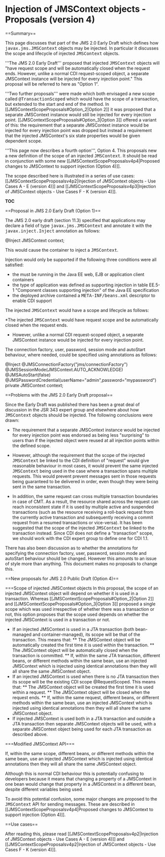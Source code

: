 # Injection of JMSContext objects - Proposals (version 4)</h1>

==Summary==

This page discusses that part of the JMS 2.0 Early Draft which defines how <tt>javax.jms.JMSContext</tt> objects may be injected.   In particular it discusses the scope and lifecycle of injected <tt>JMSContext</tt> objects. 

'''The JMS 2.0 Early Draft''' proposed that injected <tt>JMSContext</tt> objects will "have request scope and will be automatically closed when the request ends. However, unlike a normal CDI request-scoped object, a separate JMSContext instance will be injected for every injection point." This proposal will be referred to here as "Option 1".

'''Two further proposals''' were made which both envisaged a new scope called <tt>@TransactionScoped</tt> which would have the scope of a transaction, but extended to the start and end of the method. In [[JMSContextScopeProposals#Option_2|Option 2]] it was proposed that a separate JMSContext instance would still be injected for every injection point.    [[JMSContextScopeProposals#Option_3|Option 3]] offered a variant of this: the requirement that a separate JMSContext instance would be injected for every injection point was dropped but instead a requirement that the injected JMSContext's six state properties would be given dependent scope.

'''This page now describes a fourth option''', Option 4. This proposals new a new definition of the scope of an injected <tt>JMSContext</tt>.  It should be read in conjunction with some new  [[JMSContextScopeProposalsv4p4|Proposed changes to JMSContext to support injection (Option 4)]].

The scope described here is illustrated in a series of use cases:  [[JMSContextScopeProposalsv4p2|Injection of JMSContext objects - Use Cases A - E (version 4)]] and [[JMSContextScopeProposalsv4p3|Injection of JMSContext objects - Use Cases F - K (version 4)]].

__TOC__

==Proposal in JMS 2.0 Early Draft (Option 1)==

The JMS 2.0 early draft (section 11.3) specified that applications may declare a field of type <tt>javax.jms.JMSContext</tt> and annotate it with the <tt>javax.inject.Inject</tt> annotation as follows:

 @Inject JMSContext context;

This would cause the container to inject a <tt>JMSContext</tt>. 

Injection would only be supported if the following three conditions were all satisfied:
* the must be running in the Java EE web, EJB or application client containers  
* the type of application was defined as supporting injection in table EE.5-1 "Component classes supporting injection" of the Java EE specification  
* the deployed archive contained a <tt>META-INF/beans.xml</tt> descriptor to enable CDI support

The injected <tt>JMSContext</tt> would have a scope and lifecycle as follows:

*The injected <tt>JMSContext</tt> would have request scope and be automatically closed when the request ends. 
* However, unlike a normal CDI request-scoped object, a separate JMSContext instance would be injected for every injection point.

The connection factory, user, password, session mode and autoStart behaviour, where needed, could  be specified using annotations as follows:

 @Inject
 @JMSConnectionFactory("jms/connectionFactory") 
 @JMSSessionMode(JMSContext.AUTO_ACKNOWLEDGE)
 @JMSAutoStart(false)
 @JMSPasswordCredential(userName="admin",password="mypassword")
 private JMSContext context;

==Problems with the JMS 2.0 Early Draft proposal==

Since the Early Draft was published there has been a great deal of discussion in the JSR 343 expert group and elsewhere about how <tt>JMSContext</tt> objects should be injected. The following conclusions were drawn:

* The requirement that a separate JMSContext instance would be injected for every injection point was endorsed as being less "surprising"  to users than if the injected object were reused at all injection points within the defined scope. 

* However, although the requirement that the scope of the injected <tt>JMSContext</tt> be linked to the CDI definition of "request" would give reasonable behaviour in most cases, it would prevent the same injected <tt>JMSContext</tt> being used in the case where a transaction spans multiple requests. This would prevent prevent messages sent in those requests being guaranteed to be delivered in order, even though they were being sent in the same transaction.

* In addition, the same request can cross multiple transaction boundaries in case of CMT. As a result, the resource shared across the request can reach inconsistent state if it is used by multiple active and suspended transactions (such as the resource receiving a roll-back request from the currently active transaction and subsequently receiving a commit request from a resumed transactions or vice-versa). It has been suggested that the scope of the injected  <tt>JMSContext</tt> be linked to the transaction instead. Since CDI does not define a "transaction" scope, we should work with the CDI expert group to define one for CDI 1.1. 

There has also been discussion as to whether the annotations for specifying the connection factory, user, password, session mode and autoStart behaviour should be changed. However this amounts to an issue of style more than anything. This document makes no proposals to change this.

==New proposals for JMS 2.0 Public Draft (Option 4)==

===Scope of injected JMSContext objects
In this proposal, the scope of an injected JMSContext object will depend on whether it is used in a transaction. Whereas  [[JMSContextScopeProposals#Option_2|Option 2]] and  [[JMSContextScopeProposals#Option_3|Option 3]] proposed a single scope which was used irrespective of whether there was a transaction or not, this option proposes that the scope used depends on whether the injected JMSContext is used in a transaction or not.

* If an injected JMSContext is used in a JTA transaction (both bean-managed and container-managed), its scope will be that of the transaction. This means that:
** The JMSContext object will be automatically created the first time it is used within the transaction.
** The JMSContext object will be automatically closed when the transaction is committed.
** If, within the same JTA transaction, different beans, or different methods within the same bean, use an injected JMSContext which is injected using identical annotations then they will all share the same JMSContext object.
* If an injected JMSContext is used when there is no JTA transaction then its scope will be the existing CDI scope @RequestScoped. This means that:
** The JMSContext object will be created the first time it is used within a request.
** The JMSContext object will be closed when the request ends.
** If, within the same request, different beans, or different methods within the same bean, use an injected JMSContext which is injected using identical annotations then they will all share the same JMSContext object.
* If injected JMSContext is used both in a JTA transaction and outside a JTA transaction then separate JMSContext objects will be used, with a separate JMSContext object being used for each JTA transaction as described above.

===Modified JMSContext API===

If, within the same scope, different beans, or different methods within the same bean, use an injected JMSContext which is injected using identical annotations then they will all share the same JMSContext object.

Although this is normal CDI behaviour this is potentially confusing to developers because it means that changing a property of a JMSContext in one bean would change that property in a JMSContext in a different bean, despite different variables being used.  

To avoid this potential confusion,  some major changes are proposed to the <tt>JMSContext</tt> API for sending messages. These are described in  [[JMSContextScopeProposalsv4p4|Proposed changes to JMSContext to support injection (Option 4)]].

==Use cases==

After reading this, please read  [[JMSContextScopeProposalsv4p2|Injection of JMSContext objects - Use Cases A - E (version 4)]] and [[JMSContextScopeProposalsv4p2|Injection of JMSContext objects - Use Cases F - K (version 4)]].

